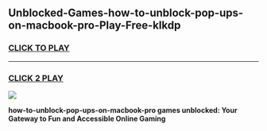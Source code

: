 
## Unblocked-Games-how-to-unblock-pop-ups-on-macbook-pro-Play-Free-klkdp
<h3>
<a href="https://premium76.site?title=how-to-unblock-pop-ups-on-macbook-pro&ref=18A1">CLICK TO PLAY</a></h3>
<hr>

<h3>
<a href="https://premium76.site?title=how-to-unblock-pop-ups-on-macbook-pro&ref=18A1">CLICK 2 PLAY</a>
  
</h3>

<a href="https://premium76.site?title=how-to-unblock-pop-ups-on-macbook-pro&ref=18A1"><img src="https://clearcache.store/games.png"></a>


**how-to-unblock-pop-ups-on-macbook-pro games unblocked: Your Gateway to Fun and Accessible Online Gaming**
